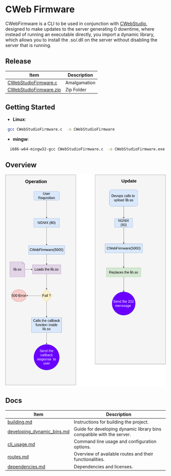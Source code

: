 # CWeb Firmware

CWebFirmware is a CLI to be used in conjunction with [CWebStudio](https://github.com/OUIsolutions/CWebStudio), designed to make updates to the server generating 0 downtime, where instead of running an executable directly, you import a dynamic library, which allows you to install the .so/.dll on the server without disabling the server that is running.
## Release 

|Item                                                                                                                             | Description                                                           |
|---------------------------------------------------------------------------------------------------------------------------------|-----------------------------------------------------------------------|
|[CWebStudioFirmware.c](https://github.com/OUIsolutions/CWebStudioFirmware/releases/download/0.2.1/CWebStudioFirmware.c)          | Amalgamation                                                          |
|[CWebStudioFirmware.zip](https://github.com/OUIsolutions/CWebStudioFirmware/releases/download/0.2.1/CWebStudioFirmware.zip)      | Zip Folder                                                            |

## Getting Started
- **Linux**:
```bash
 gcc CWebStudioFirmware.c  -o CWebStudioFirmware
```
- **mingw**:
```bash
  i686-w64-mingw32-gcc CWebStudioFirmware.c  -o CWebStudioFirmware.exe -lws2_32
```



## Overview

![User point of view](/assets/operation3.png)


## Docs 
|Item                                                           | Description                                                           |
|---------------------------------------------------------------|-----------------------------------------------------------------------|
|[building.md](docs/build_instructions.md)                      | Instructions for building the project.                                |
|[developing_dynamic_bins.md](docs/developing_dynamic_bins.md)  | Guide for developing dynamic library bins compatible with the server. |
|[cli_usage.md](docs/cli_usage.md)                              | Command line usage and configuration options.                         |
|[routes.md](docs/routes.md)                                    | Overview of available routes and their functionalities.               |
|[dependencies.md](/docs/dependencies.md)                       | Dependencies and licenses.                                            |